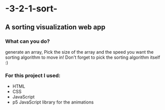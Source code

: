 # -3-2-1-sort-
## A sorting visualization web app

### What can you do?
generate an array,
Pick the size of the array and the speed you want the sorting algorithm to move in!
Don't forget to pick the sorting algorithm itself :)

### For this project I used:
- HTML 
- CSS
- JavaScript 
- p5 JavaScript library for the animations
